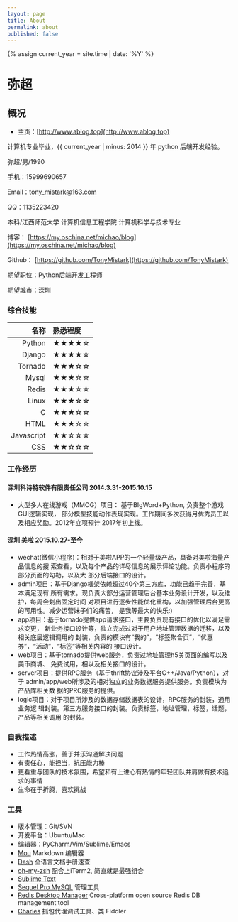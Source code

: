 ```yaml
---
layout: page
title: About
permalink: about
published: false
---
```


{% assign current_year = site.time | date: '%Y' %}

弥超
===

## 概况

- 主页：[http://www.ablog.top](http://www.ablog.top)

计算机专业毕业，{{ current_year | minus: 2014 }} 年 python  后端开发经验。

弥超/男/1990

手机：15999690657

Email：tony_mistark@163.com

QQ：1135223420

本科/江西师范大学 计算机信息工程学院 计算机科学与技术专业

博客： [https://my.oschina.net/michao/blog](https://my.oschina.net/michao/blog)

Github： [https://github.com/TonyMistark](https://github.com/TonyMistark)

期望职位：Python后端开发工程师

期望城市：深圳

### 综合技能

| 名称 | 熟悉程度
|--:|:--|
|Python | ★★★★☆|
|Django | ★★★★☆|
|Tornado | ★★★☆☆|
|Mysql | ★★★☆☆|
|Redis | ★★★☆☆|
|Linux | ★★★☆☆|
|C | ★★★☆☆|
|HTML | ★★★☆☆|
|Javascript | ★★☆☆☆|
|CSS | ★★☆☆☆|


### 工作经历

#### 深圳科诗特软件有限责任公司  2014.3.31-2015.10.15
 * 大型多人在线游戏（MMOG）项目： 基于BIgWord+Python, 负责整个游戏GUI逻辑实现，
部分模型技能动作表现实现。工作期间多次获得月优秀员工以及相应奖励。2012年立项预计
2017年初上线。

#### 深圳 美啦 2015.10.27-至今
 * wechat(微信小程序)：相对于美啦APP的一个轻量级产品，具备对美啦海量产品信息的搜
索查看，以及每个产品的详尽信息的展示评论功能。负责小程序的部分页面的勾勒，以及大
部分后端接口的设计。
 * admin项目：基于Django框架依赖超过40个第三方库，功能已趋于完善，基本满足现有
所有需求。现负责大部分运营管理后台基本业务设计开发，以及维护，每周会划出固定时间
对项目进行逐步性能优化重构，以加强管理后台更高的可用性。减少运营妹子们的痛苦，
是我等最大的快乐:)
 * app项目：基于tornado提供app请求接口，主要负责现有接口的优化以满足需求变更，
新业务接口设计等，独立完成过对于用户地址管理数据的迁移，以及相关底层逻辑调用的
封装，负责的模块有“我的”，“标签聚合页”，“优惠券”，“活动”，“标签”等相关内容的
接口设计。
* web项目：基于tornado提供web服务，负责过地址管理h5关页面的编写以及美币商城、
免费试用，相以及相关接口的设计。
 * server项目：提供RPC服务（基于thrift协议涉及平台C++/Java/Python），对于
admin/app/web所涉及的相对独立的业务数据服务提供服务。负责模块为产品库相关数
据的PRC服务的提供。
 * logic项目：对于项目所涉及的数据存储数据表的设计，RPC服务的封装，通用业务逻
辑封装。第三方服务接口的封装。负责标签，地址管理，标签，话题，产品等相关调用
的封装。

### 自我描述
 * 工作热情高涨，善于并乐沟通解决问题
 * 有责任心，能担当，抗压能力棒
 * 更看重与团队的技术氛围，希望和有上进心有热情的年轻团队并肩做有技术追求的事情
 * 生命在于折腾，喜欢挑战


### 工具
 * 版本管理：Git/SVN
 * 开发平台：Ubuntu/Mac
 * 编辑器：PyCharm/Vim/Sublime/Emacs
 * [Mou](http://25.io/mou/) Markdown 编辑器
 * [Dash](http://kapeli.com/dash) 全语言文档手册速查
 * [oh-my-zsh](http://ohmyz.sh/)	配合上iTerm2, 简直就是最强组合
 * [Sublime Text](http://www.sublimetext.com/)
 * [Sequel Pro MySQL](http://www.sequelpro.com/) 管理工具
 * [Redis Desktop Manager](http://redisdesktop.com/) Cross-platform open source Redis DB management tool
 * [Charles](http://www.charlesproxy.com/)	抓包代理调试工具、类 Fiddler



